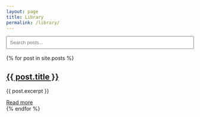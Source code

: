 ```yaml
---
layout: page
title: Library
permalink: /library/
---
```


<input type="text" id="search-box" placeholder="Search posts..." style="width: 100%; padding: 0.5rem; margin-bottom: 1rem;">

<div class="posts" id="search-results">
  {% for post in site.posts %}
    <article>
      <h2><a href="{{ post.url }}">{{ post.title }}</a></h2>
      <p>{{ post.excerpt }}</p>
      <a href="{{ post.url }}">Read more</a>
    </article>
  {% endfor %}
</div>

<script>
  const searchBox = document.getElementById('search-box');
  const posts = [...document.querySelectorAll('#search-results article')];

  searchBox.addEventListener('input', function () {
    const term = this.value.toLowerCase();

    posts.forEach(post => {
      const text = post.textContent.toLowerCase();
      post.style.display = text.includes(term) ? 'block' : 'none';
    });

    // If empty input, show all
    if(term === '') {
      posts.forEach(post => post.style.display = 'block');
    }
  });
</script>

